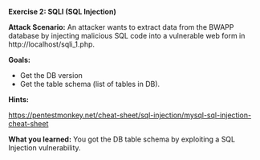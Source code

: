 **Exercise 2: SQLI (SQL Injection)**

**Attack Scenario:** An attacker wants to extract data from the BWAPP database by injecting malicious SQL code into a vulnerable web form in http://localhost/sqli_1.php.

**Goals:** 

- Get the DB version
- Get the table schema (list of tables in DB).

**Hints:**

https://pentestmonkey.net/cheat-sheet/sql-injection/mysql-sql-injection-cheat-sheet

**What you learned:** You got the DB table schema by exploiting a SQL Injection vulnerability.
